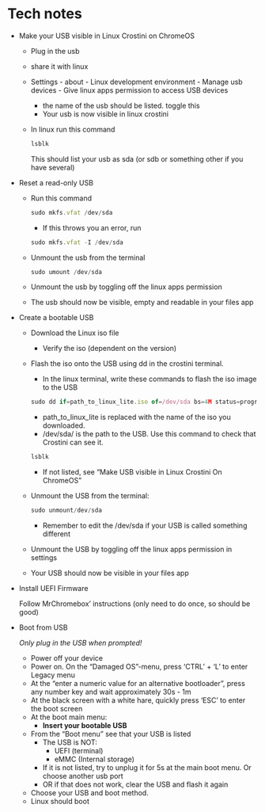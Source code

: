 # Tech notes

- Make your USB visible in Linux Crostini on ChromeOS
    - Plug in the usb
    - share it with linux
    - Settings - about - Linux development environment - Manage usb devices - Give linux apps permission to access USB devices
        - the name of the usb should be listed. toggle this
        - Your usb is now visible in linux crostini
    - In linux run this command
        
        ```jsx
        lsblk
        ```
        
        This should list your usb as sda (or sdb or something other if you have several)
        
- Reset a read-only USB
    - Run this command
        
        ```jsx
        sudo mkfs.vfat /dev/sda
        ```
        
        - If this throws you an error, run
        
        ```jsx
        sudo mkfs.vfat -I /dev/sda
        ```
        
    - Unmount the usb from the terminal
        
        ```jsx
        sudo umount /dev/sda
        ```
        
    - Unmount the usb by toggling off the linux apps permission
    - The usb should now be visible, empty and readable in your files app
- Create a bootable USB
    - Download the Linux iso file
        - Verify the iso (dependent on the version)
    - Flash the iso onto the USB using dd in the crostini terminal.
        - In the linux terminal, write these commands to flash the iso image to the USB
        
        ```jsx
        sudo dd if=path_to_linux_lite.iso of=/dev/sda bs=4M status=progress && sync
        ```
        
        - path_to_linux_lite is replaced with the name of the iso you downloaded.
        - /dev/sda/ is the path to the USB. Use this command to check that Crostini can see it.
        
        ```jsx
        lsblk
        ```
        
        - If not listed, see “Make USB visible in Linux Crostini On ChromeOS”
    - Unmount the USB from the terminal:
        
        ```jsx
        sudo unmount/dev/sda
        ```
        
        - Remember to edit the /dev/sda if your USB is called something different
    - Unmount the USB by toggling off the linux apps permission in settings
    - Your USB should now be visible in your files app
- Install UEFI Firmware
    
    Follow MrChromebox’ instructions (only need to do once, so should be good)
    
- Boot from USB
    
    *Only plug in the USB when prompted!*
    
    - Power off your device
    - Power on. On the “Damaged OS”-menu, press ‘CTRL’ + ‘L’ to enter Legacy menu
    - At the “enter a numeric value for an alternative bootloader”, press any number key and wait approximately 30s - 1m
    - At the black screen with a white hare, quickly press ‘ESC’ to enter the boot screen
    - At the boot main menu:
        - **Insert your bootable USB**
    - From the “Boot menu” see that your USB is listed
        - The USB is NOT:
            - UEFI (terminal)
            - eMMC (Internal storage)
        - If it is not listed, try to unplug it for 5s at the main boot menu. Or choose another usb port
        - OR if that does not work, clear the USB and flash it again
    - Choose your USB and boot method.
    - Linux should boot
